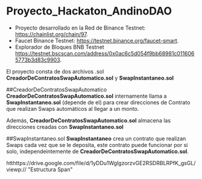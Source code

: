 # Proyecto_Hackaton_AndinoDAO

- Proyecto desarrollado en la Red de Binance Testnet: https://chainlist.org/chain/97.
- Faucet Binance Testnet: https://testnet.binance.org/faucet-smart.
- Explorador de Bloques BNB Testnet https://testnet.bscscan.com/address/0x0ac6c5d054f9bb68981c0116065773b3d83c9903.

El proyecto consta de dos archivos .sol  **CreadorDeContratosSwapAutomatico.sol** y **SwapInstantaneo.sol**

##CreadorDeContratosSwapAutomatico
**CreadorDeContratosSwapAutomatico.sol** internamente llama a  **SwapInstantaneo.sol** (depende de el) para  crear direcciones de Contrato que realizan  Swaps automáticos al llegar a un monto.

Además, **CreadorDeContratosSwapAutomatico.sol** almacena las direcciones creadas con **SwapInstantaneo.sol**
 
##SwapInstantaneo.sol
**SwapInstantaneo** crea un contrato que realizan Swaps cada vez que se le deposita, este contrato puede funcionar por si solo, independeintemente de **CreadorDeContratosSwapAutomatico.sol**.



htthttps://drive.google.com/file/d/1yDDu1WglgzorzvGE2RSDRBLRPfK_gsGL/viewp:// "Estructura Span"
